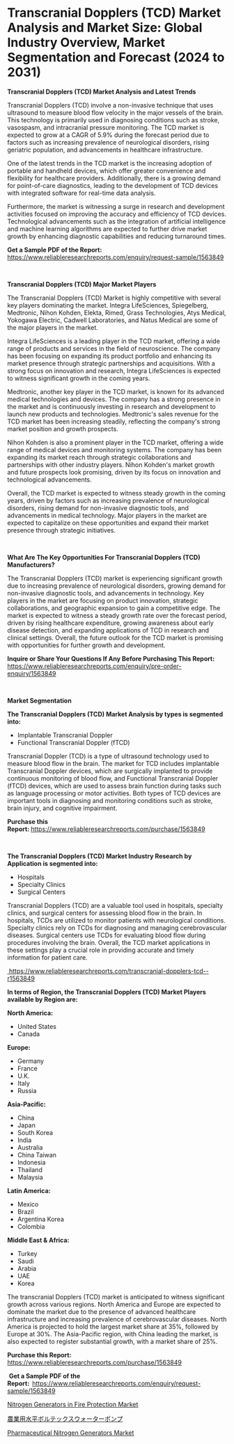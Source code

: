 <p><h1>Transcranial Dopplers (TCD) Market Analysis and Market Size: Global Industry Overview, Market Segmentation and Forecast (2024 to 2031)</h1></p><p><strong>Transcranial Dopplers (TCD) Market Analysis and Latest Trends</strong></p>
<p><p>Transcranial Dopplers (TCD) involve a non-invasive technique that uses ultrasound to measure blood flow velocity in the major vessels of the brain. This technology is primarily used in diagnosing conditions such as stroke, vasospasm, and intracranial pressure monitoring. The TCD market is expected to grow at a CAGR of 5.9% during the forecast period due to factors such as increasing prevalence of neurological disorders, rising geriatric population, and advancements in healthcare infrastructure.</p><p>One of the latest trends in the TCD market is the increasing adoption of portable and handheld devices, which offer greater convenience and flexibility for healthcare providers. Additionally, there is a growing demand for point-of-care diagnostics, leading to the development of TCD devices with integrated software for real-time data analysis.</p><p>Furthermore, the market is witnessing a surge in research and development activities focused on improving the accuracy and efficiency of TCD devices. Technological advancements such as the integration of artificial intelligence and machine learning algorithms are expected to further drive market growth by enhancing diagnostic capabilities and reducing turnaround times.</p></p>
<p><strong>Get a Sample PDF of the Report:&nbsp;</strong> <a href="https://www.reliableresearchreports.com/enquiry/request-sample/1563849">https://www.reliableresearchreports.com/enquiry/request-sample/1563849</a></p>
<p>&nbsp;</p>
<p><strong>Transcranial Dopplers (TCD) Major Market Players</strong></p>
<p><p>The Transcranial Dopplers (TCD) Market is highly competitive with several key players dominating the market. Integra LifeSciences, Spiegelberg, Medtronic, Nihon Kohden, Elekta, Rimed, Grass Technologies, Atys Medical, Yokogawa Electric, Cadwell Laboratories, and Natus Medical are some of the major players in the market.</p><p>Integra LifeSciences is a leading player in the TCD market, offering a wide range of products and services in the field of neuroscience. The company has been focusing on expanding its product portfolio and enhancing its market presence through strategic partnerships and acquisitions. With a strong focus on innovation and research, Integra LifeSciences is expected to witness significant growth in the coming years.</p><p>Medtronic, another key player in the TCD market, is known for its advanced medical technologies and devices. The company has a strong presence in the market and is continuously investing in research and development to launch new products and technologies. Medtronic's sales revenue for the TCD market has been increasing steadily, reflecting the company's strong market position and growth prospects.</p><p>Nihon Kohden is also a prominent player in the TCD market, offering a wide range of medical devices and monitoring systems. The company has been expanding its market reach through strategic collaborations and partnerships with other industry players. Nihon Kohden's market growth and future prospects look promising, driven by its focus on innovation and technological advancements.</p><p>Overall, the TCD market is expected to witness steady growth in the coming years, driven by factors such as increasing prevalence of neurological disorders, rising demand for non-invasive diagnostic tools, and advancements in medical technology. Major players in the market are expected to capitalize on these opportunities and expand their market presence through strategic initiatives.</p></p>
<p>&nbsp;</p>
<p><strong>What Are The Key Opportunities For Transcranial Dopplers (TCD) Manufacturers?</strong></p>
<p><p>The Transcranial Dopplers (TCD) market is experiencing significant growth due to increasing prevalence of neurological disorders, growing demand for non-invasive diagnostic tools, and advancements in technology. Key players in the market are focusing on product innovation, strategic collaborations, and geographic expansion to gain a competitive edge. The market is expected to witness a steady growth rate over the forecast period, driven by rising healthcare expenditure, growing awareness about early disease detection, and expanding applications of TCD in research and clinical settings. Overall, the future outlook for the TCD market is promising with opportunities for further growth and development.</p></p>
<p><strong>Inquire or Share Your Questions If Any Before Purchasing This Report:</strong> <a href="https://www.reliableresearchreports.com/enquiry/pre-order-enquiry/1563849">https://www.reliableresearchreports.com/enquiry/pre-order-enquiry/1563849</a></p>
<p>&nbsp;</p>
<p><strong>Market Segmentation</strong></p>
<p><strong>The Transcranial Dopplers (TCD) Market Analysis by types is segmented into:</strong></p>
<p><ul><li>Implantable Transcranial Doppler</li><li>Functional Transcranial Doppler (fTCD)</li></ul></p>
<p><p>Transcranial Doppler (TCD) is a type of ultrasound technology used to measure blood flow in the brain. The market for TCD includes implantable Transcranial Doppler devices, which are surgically implanted to provide continuous monitoring of blood flow, and Functional Transcranial Doppler (fTCD) devices, which are used to assess brain function during tasks such as language processing or motor activities. Both types of TCD devices are important tools in diagnosing and monitoring conditions such as stroke, brain injury, and cognitive impairment.</p></p>
<p><strong>Purchase this Report:&nbsp;</strong><a href="https://www.reliableresearchreports.com/purchase/1563849">https://www.reliableresearchreports.com/purchase/1563849</a></p>
<p>&nbsp;</p>
<p><strong>The Transcranial Dopplers (TCD) Market Industry Research by Application is segmented into:</strong></p>
<p><ul><li>Hospitals</li><li>Specialty Clinics</li><li>Surgical Centers</li></ul></p>
<p><p>Transcranial Dopplers (TCD) are a valuable tool used in hospitals, specialty clinics, and surgical centers for assessing blood flow in the brain. In hospitals, TCDs are utilized to monitor patients with neurological conditions. Specialty clinics rely on TCDs for diagnosing and managing cerebrovascular diseases. Surgical centers use TCDs for evaluating blood flow during procedures involving the brain. Overall, the TCD market applications in these settings play a crucial role in providing accurate and timely information for patient care.</p></p>
<p><a href="https://www.reliableresearchreports.com/transcranial-dopplers-tcd--r1563849">&nbsp;https://www.reliableresearchreports.com/transcranial-dopplers-tcd--r1563849</a></p>
<p><strong>In terms of Region, the Transcranial Dopplers (TCD) Market Players available by Region are:</strong></p>
<p>
    <p> <strong> North America: </strong>
        <ul>
            <li>United States</li>
            <li>Canada</li>
        </ul>
        </p> 
    <p> <strong> Europe: </strong>
        <ul>
            <li>Germany</li>
            <li>France</li>
            <li>U.K.</li>
            <li>Italy</li>
            <li>Russia</li>
        </ul>
        </p> 
    <p> <strong> Asia-Pacific: </strong>
        <ul>
            <li>China</li>
            <li>Japan</li>
            <li>South Korea</li>
            <li>India</li>
            <li>Australia</li>
            <li>China Taiwan</li>
            <li>Indonesia</li>
            <li>Thailand</li>
            <li>Malaysia</li>
        </ul>
        </p> 
    <p> <strong> Latin America: </strong>
        <ul>
            <li>Mexico</li>
            <li>Brazil</li>
            <li>Argentina Korea</li>
            <li>Colombia</li>
        </ul>
        </p> 
    <p> <strong> Middle East & Africa: </strong>
        <ul>
            <li>Turkey</li>
            <li>Saudi</li>
            <li>Arabia</li>
            <li>UAE</li>
            <li>Korea</li>
        </ul>
    </p>
    </p>
<p><p>The transcranial Dopplers (TCD) market is anticipated to witness significant growth across various regions. North America and Europe are expected to dominate the market due to the presence of advanced healthcare infrastructure and increasing prevalence of cerebrovascular diseases. North America is projected to hold the largest market share at 35%, followed by Europe at 30%. The Asia-Pacific region, with China leading the market, is also expected to register substantial growth, with a market share of 25%.</p></p>
<p><strong>Purchase this Report: </strong><a href="https://www.reliableresearchreports.com/purchase/1563849">https://www.reliableresearchreports.com/purchase/1563849</a></p>
<p>&nbsp;<strong>Get a Sample PDF of the Report:&nbsp;&nbsp;</strong><a href="https://www.reliableresearchreports.com/enquiry/request-sample/1563849">https://www.reliableresearchreports.com/enquiry/request-sample/1563849</a></p>
<p><strong></strong></p>
<p><p><a href="https://github.com/gladysalidde/Market-Research-Report-List-1/blob/main/nitrogen-generators-in-fire-protection-market.md">Nitrogen Generators in Fire Protection Market</a></p><p><a href="https://github.com/hardee896/Market-Research-Report-List-2/blob/main/4626300169137.md">農業用水平ボルテックスウォーターポンプ</a></p><p><a href="https://github.com/labibmmn112/Market-Research-Report-List-1/blob/main/pharmaceutical-nitrogen-generators-market.md">Pharmaceutical Nitrogen Generators Market</a></p></p>
